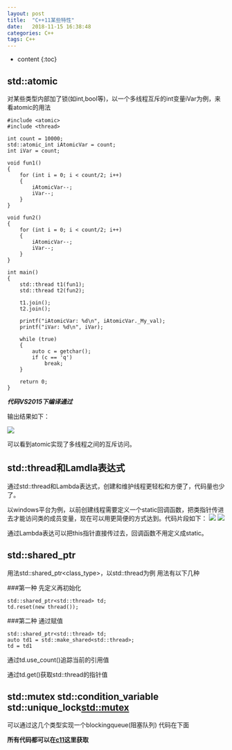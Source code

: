 ```yaml
---
layout: post
title:  "C++11某些特性"
date:   2018-11-15 16:38:48
categories: C++
tags: C++
---
```


* content
{:toc}

## std::atomic

对某些类型内部加了锁(如int,bool等)，以一个多线程互斥的int变量iVar为例，来看atomic的用法
~~~
#include <atomic>
#include <thread>

int count = 10000;
std::atomic_int iAtomicVar = count;
int iVar = count;

void fun1()
{
	for (int i = 0; i < count/2; i++)
	{
		iAtomicVar--;
		iVar--;
	}
}

void fun2()
{
	for (int i = 0; i < count/2; i++)
	{
		iAtomicVar--;
		iVar--;
	}
}

int main()
{
	std::thread t1(fun1);
	std::thread t2(fun2);

	t1.join();
	t2.join();

	printf("iAtomicVar: %d\n", iAtomicVar._My_val);
	printf("iVar: %d\n", iVar);

	while (true)
	{
		auto c = getchar();
		if (c == 'q')
			break;
	}

	return 0;
}
~~~
***代码VS2015下编译通过***

输出结果如下：




![](http://jiephe.oss-cn-beijing.aliyuncs.com/18-11-15/58397569.jpg)




可以看到atomic实现了多线程之间的互斥访问。


## std::thread和Lamdla表达式
通过std::thread和Lambda表达式，创建和维护线程更轻松和方便了，代码量也少了。

以windows平台为例，以前创建线程需要定义一个static回调函数，把类指针传进去才能访问类的成员变量，现在可以用更简便的方式达到。代码片段如下：
![](http://jiephe.oss-cn-beijing.aliyuncs.com/18-11-15/71410174.jpg)
![](http://jiephe.oss-cn-beijing.aliyuncs.com/18-11-15/96921514.jpg)

通过Lambda表达可以把this指针直接传过去，回调函数不用定义成static。

## std::shared_ptr

用法std::shared_ptr<class_type>，以std::thread为例 用法有以下几种

###第一种 先定义再初始化
~~~
std::shared_ptr<std::thread> td;
td.reset(new thread());
~~~
###第二种 通过赋值
~~~
std::shared_ptr<std::thread> td;
auto td1 = std::make_shared<std::thread>;
td = td1
~~~
通过td.use_count()追踪当前的引用值




通过td.get()获取std::thread的指针值

## std::mutex std::condition_variable std::unique_lock<std::mutex>
可以通过这几个类型实现一个blockingqueue(阻塞队列) 代码在下面

**所有代码都可以在[c11](https://github.com/jiephe/c11)这里获取**
